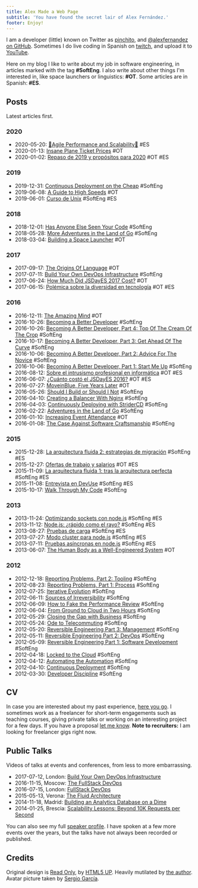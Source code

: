```yaml
---
title: Alex Made a Web Page
subtitle: 'You have found the secret lair of Alex Fernández.'
footer: Enjoy!
---
```


I am a developer (little) known on Twitter as [pinchito](https://twitter.com/pinchito),
and <a href="https://github.com/alexfernandez" aria-label="Follow @alexfernandez on GitHub">@alexfernandez on GitHub</a>.
Sometimes I do live coding in Spanish on [twitch](https://twitch.tv/pinchitocoder),
and upload it to [YouTube](https://www.youtube.com/channel/UCp5fMWhuqcbrvSJEOByeGwg).

Here on my blog I like to write about my job in software engineering, in articles marked with the tag **#SoftEng**.
I also write about other things I'm interested in, like space launchers or linguistics: **#OT**.
Some articles are in Spanish: **#ES**.

## Posts

Latest articles first.

### 2020

* 2020-05-20: [🚀Agile Performance and Scalability🚀](2020/curso-escalabilidad) #ES
* 2020-01-13: [Insane Plane Ticket Prices](2020/insane-plane-prices) #OT
* 2020-01-02: [Repaso de 2019 y propósitos para 2020](2020/repaso-propositos) #OT #ES

### 2019

* 2019-12-31: [Continuous Deployment on the Cheap](2019/devops-on-the-cheap) #SoftEng
* 2019-06-08: [A Guide to High Speeds](2019/high-speeds) #OT
* 2019-06-01: [Curso de Unix](2019/curso-unix) #SoftEng #ES

### 2018

* 2018-12-01: [Has Anyone Else Seen Your Code](2018/has-anyone-else-seen-your-code) #SoftEng
* 2018-05-28: [More Adventures in the Land of Go](2018/more-golang-adventures) #SoftEng
* 2018-03-04: [Building a Space Launcher](2018/building-space-launcher) #OT

### 2017

* 2017-09-17: [The Origins Of Language](2017/origins-language) #OT
* 2017-07-11: [Build Your Own DevOps Infrastructure](2017/build-your-own-devops-infrastructure) #SoftEng
* 2017-06-24: [How Much Did JSDayES 2017 Cost?](2017/jsdayes-2017-cost) #OT
* 2017-06-15: [Polémica sobre la diversidad en tecnología](2017/diversidad-tecnologia) #OT #ES

### 2016

* 2016-12-11: [The Amazing Mind](2016/the-amazing-mind) #OT
* 2016-10-26: [Becoming a Better Developer](2016/becoming-a-better-developer) #SoftEng
* 2016-10-26: [Becoming A Better Developer, Part 4: Top Of The Cream Of The Crop](2016/top-of-the-cream-of-the-crop) #SoftEng
* 2016-10-17: [Becoming A Better Developer, Part 3: Get Ahead Of The Curve](2016/get-ahead-of-the-curve) #SoftEng
* 2016-10-06: [Becoming A Better Developer, Part 2: Advice For The Novice](2016/advice-for-the-novice) #SoftEng
* 2016-10-06: [Becoming A Better Developer, Part 1: Start Me Up](2016/start-me-up) #SoftEng
* 2016-08-12: [Sobre el intrusismo profesional en informática](2016/sobre-intrusismo-profesional) #OT #ES
* 2016-06-07: [¿Cuánto costó el JSDayES 2016?](2016/cuanto-costo-jsdayes-2016) #OT #ES
* 2016-07-27: [MoveinBlue, Five Years Later](2016/mib-five-years-later) #OT
* 2016-05-26: [Should I Build or Should I Not](2016/build-or-not) #SoftEng
* 2016-04-10: [Creating a Balancer With Nginx](2016/nginx-balancer) #SoftEng
* 2016-04-03: [Continuously Deploying with StriderCD](2016/stridercd) #SoftEng
* 2016-02-22: [Adventures in the Land of Go](2016/golang-adventures) #SoftEng
* 2016-01-10: [Increasing Event Attendance](2016/event-attendance) #OT
* 2016-01-08: [The Case Against Software Craftsmanship](2016/against-craftsmanship) #SoftEng

### 2015

* 2015-12-28: [La arquitectura fluida 2: estrategias de migración](2015/arquitectura-fluida-2-estrategias-migracion) #SoftEng #ES
* 2015-12-27: [Ofertas de trabajo y salarios](2015/ofertas-salarios) #OT #ES
* 2015-11-09: [La arquitectura fluida 1: tras la arquitectura perfecta](2015/arquitectura-fluida-1-arquitectura-perfecta) #SoftEng #ES
* 2015-11-08: [Entrevista en DevUse](2015/entrevista-devuse) #SoftEng #ES
* 2015-10-17: [Walk Through My Code](2015/walk-through-my-code) #SoftEng

### 2013

* 2013-11-24: [Optimizando sockets con node.js](2013/optimizando-sockets) #SoftEng #ES
* 2013-11-12: [Node.js: ¿rápido como el rayo?](2013/nodejs-rapido-como-el-rayo) #SoftEng #ES
* 2013-08-27: [Pruebas de carga](2013/pruebas-de-carga) #SoftEng #ES
* 2013-07-27: [Modo cluster para node.js](2013/modo-cluster) #SoftEng #ES
* 2013-07-11: [Pruebas asíncronas en node.js](2013/pruebas-asincronas) #SoftEng #ES
* 2013-06-07: [The Human Body as a Well-Engineered System](2013/human-body-engineered-system) #OT

### 2012

* 2012-12-18: [Reporting Problems, Part 2: Tooling](2012/reporting-problems-part-2) #SoftEng
* 2012-08-23: [Reporting Problems, Part 1: Process](2012/reporting-problems-part-1) #SoftEng
* 2012-07-25: [Iterative Evolution](2012/iterative-evolution) #SoftEng
* 2012-06-11: [Sources of Irreversibility](2012/sources-of-irreversibility) #SoftEng
* 2012-06-09: [How to Fake the Performance Review](2012/performance-review) #SoftEng
* 2012-06-04: [From Ground to Cloud in Two Hours](2012/from-ground-to-cloud) #SoftEng
* 2012-05-29: [Closing the Gap with Business](2012/closing-the-gap) #SoftEng
* 2012-05-24: [Ode to Telecommuting](2012/ode-to-telecommuting) #SoftEng
* 2012-05-20: [Reversible Engineering Part 3: Management](2012/reversible-engineering-part-3) #SoftEng
* 2012-05-11: [Reversible Engineering Part 2: DevOps](2012/reversible-engineering-part-2) #SoftEng
* 2012-05-09: [Reversible Engineering Part 1: Software Development](2012/reversible-engineering-part-1) #SoftEng
* 2012-04-18: [Locked to the Cloud](2012/locked-to-the-cloud) #SoftEng
* 2012-04-12: [Automating the Automation](2012/automating-the-automation) #SoftEng
* 2012-04-10: [Continuous Deployment](2012/continuous-deployment) #SoftEng
* 2012-03-30: [Developer Discipline](2012/developer-discipline) #SoftEng

## CV

In case you are interested about my past experience,
[here you go](/cv).
I sometimes work as a freelancer for short-term engagements
such as teaching courses,
giving private talks
or working on an interesting project for a few days.
If you have a proposal
[let me know](mailto:alexfernandeznpm@gmail.com).
**Note to recruiters:**
I am looking for freelancer gigs right now.

## Public Talks

Videos of talks at events and conferences,
from less to more embarrassing.

* 2017-07-12, London: [Build Your Own DevOps Infrastructure](https://skillsmatter.com/skillscasts/10239-build-your-own-devops-infrastructure)
* 2016-11-15, Moscow: [The FullStack DevOps](https://www.youtube.com/watch?v=rofFbzBMchw)
* 2016-07-15, London: [FullStack DevOps](https://skillsmatter.com/skillscasts/8156-fullstack-devops)
* 2015-05-13, Verona: [The Fluid Architecture](https://vimeo.com/136912284)
* 2014-11-18, Madrid: [Building an Analytics Database on a Dime](https://www.youtube.com/watch?v=F3rzQdCDxgg)
* 2014-01-25, Brescia: [Scalability Lessons: Beyond 10K Requests per Second](https://vimeo.com/121892726)

You can also see my full
[speaker profile](/permanent/speaker).
I have spoken at a few more events over the years,
but the talks have not always been recorded or published.

## Credits

Original design is [Read Only](http://html5up.net/read-only), by [HTML5 UP](http://html5up.net).
Heavily mutilated by [the author](https://twitter.com/pinchito).
Avatar picture taken by [Sergio García](https://twitter.com/sgmonda).


